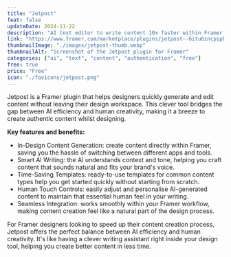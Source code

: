 ```yaml
---
title: "Jetpost"
feat: false
updateDate: 2024-11-22
description: "AI text editor to write content 10x faster within Framer."
link: "https://www.framer.com/marketplace/plugins/jetpost--6itu6zncpiphdylikp4fslsb3/?via=julesvcode"
thumbnailImage: "./images/jetpost-thumb.webp"
thumbnailAlt: "Screenshot of the Jetpost plugin for Framer"
categories: ["ai", "text", "content", "authentication", "free"]
free: true
price: "Free"
icon: "./favicons/jetpost.png"
---
```


Jetpost is a Framer plugin that helps designers quickly generate and edit content without leaving their design workspace. This clever tool bridges the gap between AI efficiency and human creativity, making it a breeze to create authentic content whilst designing.

<b>Key features and benefits:</b>

- In-Design Content Generation: create content directly within Framer, saving you the hassle of switching between different apps and tools.
- Smart AI Writing: the AI understands context and tone, helping you craft content that sounds natural and fits your brand's voice.
- Time-Saving Templates: ready-to-use templates for common content types help you get started quickly without starting from scratch.
- Human Touch Controls: easily adjust and personalise AI-generated content to maintain that essential human feel in your writing.
- Seamless Integration: works smoothly within your Framer workflow, making content creation feel like a natural part of the design process.

For Framer designers looking to speed up their content creation process, Jetpost offers the perfect balance between AI efficiency and human creativity. It's like having a clever writing assistant right inside your design tool, helping you create better content in less time.


